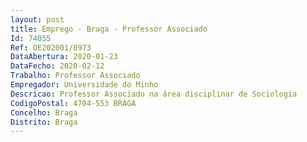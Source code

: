 ```yaml
--- 
layout: post
title: Emprego - Braga - Professor Associado
Id: 74055
Ref: OE202001/0973
DataAbertura: 2020-01-23
DataFecho: 2020-02-12
Trabalho: Professor Associado
Empregador: Universidade do Minho
Descricao: Professor Associado na área disciplinar de Sociologia
CodigoPostal: 4704-553 BRAGA
Concelho: Braga
Distrito: Braga
--- 
```


